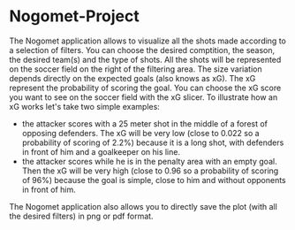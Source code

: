 # Nogomet-Project

The Nogomet application allows to visualize all the shots made according to a selection of filters. You can choose the desired comptition, the season, the desired team(s) and the type of shots.
All the shots will be represented on the soccer field on the right of the filtering area. The size variation depends directly on the expected goals (also knows as xG). The xG represent the probability of scoring the goal. You can choose the xG score you want to see on the soccer field with the xG slicer. To illustrate how an xG works let's take two simple examples:
  - the attacker scores with a 25 meter shot in the middle of a forest of opposing defenders. The xG will be very low (close to 0.022 so a probability of scoring of 2.2%) because it is a long shot, with defenders in front of him and a goalkeeper on his line.
  - the attacker scores while he is in the penalty area with an empty goal. Then the xG will be very high (close to 0.96 so a probability of scoring of 96%) because the goal is simple, close to him and without opponents in front of him.

The Nogomet application also allows you to directly save the plot (with all the desired filters) in png or pdf format.
